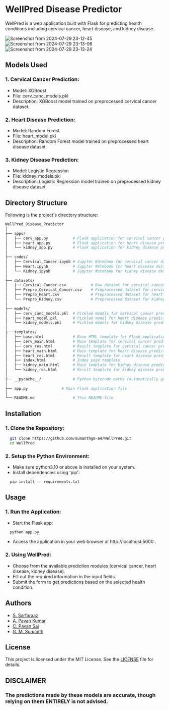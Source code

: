 # WellPred Disease Predictor

WellPred is a web application built with Flask for predicting health conditions including cervical cancer, heart disease, and kidney disease.

![Screenshot from 2024-07-29 23-12-45](https://github.com/user-attachments/assets/79a5776d-cdee-49e7-8f15-f9807e7a7bd0)
![Screenshot from 2024-07-29 23-13-06](https://github.com/user-attachments/assets/837ca332-68bb-4883-90b6-5d7ce983954f)
![Screenshot from 2024-07-29 23-13-24](https://github.com/user-attachments/assets/55f28677-5420-4963-8ca1-fd923b9f7295)

## Models Used

### 1. Cervical Cancer Prediction:
- Model: XGBoost
- File: cerv_canc_models.pkl
- Description: XGBoost model trained on preprocessed cervical cancer dataset.

### 2. Heart Disease Prediction:
- Model: Random Forest
- File: heart_model.pkl
- Description: Random Forest model trained on preprocessed heart disease dataset.

### 3. Kidney Disease Prediction:
-  Model: Logistic Regression
- File: kidney_models.pkl
- Description: Logistic Regression model trained on preprocessed kidney disease dataset.

## Directory Structure

Following is the project's directory structure:

```bash
WellPred_Disease_Predictor
│
├── apps/
│   ├── cerv_app.py           # Flask application for cervical cancer prediction
│   ├── heart_app.py          # Flask application for heart disease prediction
│   └── kidney_app.py         # Flask application for kidney disease prediction
│
├── codes/
│   ├── Cervical_Cancer.ipynb # Jupyter Notebook for cervical cancer data analysis
│   ├── Heart.ipynb           # Jupyter Notebook for heart disease data analysis
│   └── Kidney.ipynb          # Jupyter Notebook for kidney disease data analysis
│
├── datasets/
│   ├── Cervical_Cancer.csv           # Raw dataset for cervical cancer
│   ├── Prepro_Cervical_Cancer.csv    # Preprocessed dataset for cervical cancer
│   ├── Prepro_Heart.csv              # Preprocessed dataset for heart disease
│   └── Prepro_Kidney.csv             # Preprocessed dataset for kidney disease
│
├── models/
│   ├── cerv_canc_models.pkl  # Pickled models for cervical cancer prediction
│   ├── heart_model.pkl       # Pickled model for heart disease prediction
│   └── kidney_models.pkl     # Pickled models for kidney disease prediction
│
├── templates/
│   ├── base.html             # Base HTML template for Flask application
│   ├── cerv_main.html        # Main template for cervical cancer prediction
│   ├── cerv_res.html         # Result template for cervical cancer prediction
│   ├── heart_main.html       # Main template for heart disease prediction
│   ├── heart_res.html        # Result template for heart disease prediction
│   ├── index.html            # Index page template
│   ├── kidney_main.html      # Main template for kidney disease prediction
│   └── kidney_res.html       # Result template for kidney disease prediction
│
├── __pycache__/              # Python bytecode cache (automatically generated)
│
├── app.py               # Main Flask application file
│
└── README.md                 # This README file

```


## Installation

### 1. Clone the Repository:

```bash
  git clone https://github.com/sumanthgm-a4/WellPred.git
  cd WellPred
```

### 2. Setup the Python Environment:

- Make sure python3.10 or above is installed on your system.
- Install dependencies using 'pip':
```bash
  pip install -r requirements.txt
```

## Usage

### 1. Run the Application:
- Start the Flask app:
```bash
  python app.py
```
- Access the application in your web browser at http://localhost:5000 .

### 2. Using WellPred:
- Choose from the available prediction modules (cervical cancer, heart disease, kidney disease).
- Fill out the required information in the input fields.
- Submit the form to get predictions based on the selected health condition.
## Authors

- [S. Sarfaraaz](https://www.github.com/sarfaraaz97)
- [A. Pavan Kumar](https://www.github.com/pavan07071)
- [C. Pavan Sai](https://www.github.com/)
- [G. M. Sumanth](https://www.github.com/sumanthgm-a4)


## License

This project is licensed under the MIT License. See the [LICENSE](https://github.com/sumanthgm-a4/WellPred_Disease_Predictor/blob/main/LICENSE) file for details.

## DISCLAIMER 
### The predictions made by these models are accurate, though relying on them ENTIRELY is not advised.
